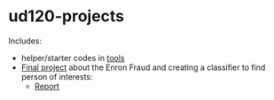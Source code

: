 ud120-projects
==============

Includes:
- helper/starter codes in [tools](./tools)
- [Final project](./final_project) about the Enron Fraud and creating a classifier to find person of interests:
  - [Report](./final_project/Report.md)
